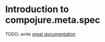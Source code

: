 # Introduction to compojure.meta.spec

TODO: write [great documentation](http://jacobian.org/writing/what-to-write/)
